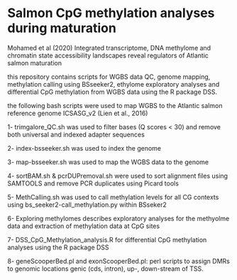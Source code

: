 # Salmon CpG methylation analyses during maturation 
Mohamed et al (2020) Integrated transcriptome, DNA methylome and chromatin state accessibility landscapes reveal regulators of Atlantic salmon maturation

this repository contains scripts for WGBS data QC, genome mapping, methylation calling using BSseeker2, ethylome exploratory analyses and differential CpG methylation from WGBS data using the R package DSS. 

the following bash scripts were used to map WGBS to the Atlantic salmon reference genome ICSASG_v2 (Lien et al., 2016) 

1- trimgalore_QC.sh was used to filter bases (Q scores < 30) and remove both universal and indexed adapter sequences

2- index-bsseeker.sh was used to index the genome 

3- map-bsseeker.sh was used to map the WGBS data to the genome 

4- sortBAM.sh & pcrDUPremoval.sh were used to sort alignment files using SAMTOOLS and remove PCR duplicates using Picard tools 

5- MethCalling.sh was used to call methylation levels for all CG contexts using bs_seeker2-call_methylation.py within BSseker2 

6- Exploring methylomes describes exploratory analyses for the methyolme data and extraction of methylation data at CpG sites 

7- DSS_CpG_Methylation_analysis.R for differential CpG methylation analyses using the R package DSS 

8- geneScooperBed.pl and exonScooperBed.pl: perl scripts to assign DMRs to genomic locations genic (cds, intron), up-, down-stream of TSS. 

